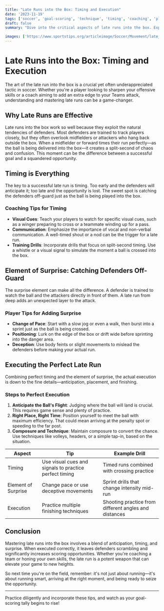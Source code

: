 ```yaml
---
title: "Late Runs into the Box: Timing and Execution"
date: '2023-11-19'
tags: ['soccer', 'goal-scoring', 'technique', 'timing', 'coaching', 'player-tips', 'surprise', 'attack', 'strategy']
draft: false
summary: "Dive into the critical aspects of late runs into the box. Explore the blend of timing, element of surprise, and execution that make it an effective goal-scoring strategy in soccer."

images: ['https://www.sportstips.org/articleimage/Soccer/Movement/late_runs_into_the_box_timing_and_execution.webp']
---
```


# Late Runs into the Box: Timing and Execution

The art of the late run into the box is a crucial yet often underappreciated tactic in soccer. Whether you're a player looking to sharpen your offensive skills or a coach aiming to add an extra edge to your Teams attack, understanding and mastering late runs can be a game-changer.

## Why Late Runs are Effective

Late runs into the box work so well because they exploit the natural tendencies of defenders. Most defenders are trained to track players closely, but they often overlook midfielders or attackers who hang back outside the box. When a midfielder or forward times their run perfectly—as the ball is being delivered into the box—it creates a split-second of chaos and confusion. This moment can be the difference between a successful goal and a squandered opportunity.

## Timing is Everything

The key to a successful late run is timing. Too early and the defenders will anticipate it; too late and the opportunity is lost. The sweet spot is catching the defenders off-guard just as the ball is being played into the box.

### Coaching Tips for Timing

- **Visual Cues**: Teach your players to watch for specific visual cues, such as a winger preparing to cross or a teammate winding up for a pass.
- **Communication**: Emphasize the importance of vocal and non-verbal communication. A well-timed shout or a nod can be the trigger for a late run.
- **Training Drills**: Incorporate drills that focus on split-second timing. Use a whistle or a visual signal to simulate the moment a ball is crossed into the box.

## Element of Surprise: Catching Defenders Off-Guard

The surprise element can make all the difference. A defender is trained to watch the ball and the attackers directly in front of them. A late run from deep adds an unexpected layer to the attack. 

### Player Tips for Adding Surprise

- **Change of Pace**: Start with a slow jog or even a walk, then burst into a sprint just as the ball is being crossed. 
- **Positioning**: Lurk on the edge of the box or drift wide before sprinting into the danger area.
- **Deception**: Use body feints or slight movements to mislead the defenders before making your actual run.

## Executing the Perfect Late Run

Combining perfect timing and the element of surprise, the actual execution is down to the fine details—anticipation, placement, and finishing.

### Steps to Perfect Execution

1. **Anticipate the Ball's Flight**: Judging where the ball will land is crucial. This requires game sense and plenty of practice.
2. **Right Place, Right Time**: Position yourself to meet the ball with maximum efficiency. That could mean arriving at the penalty spot or speeding to the far post.
3. **Composure and Technique**: Maintain composure to convert the chance. Use techniques like volleys, headers, or a simple tap-in, based on the situation.

| Aspect            | Tip                                                               | Example Drill                                             |
|-------------------|-------------------------------------------------------------------|-----------------------------------------------------------|
| Timing            | Use visual cues and signals to practice perfect timing            | Timed runs combined with crossing practice                |
| Element of Surprise| Change pace or use deceptive movements                          | Sprint drills that change intensity mid-run               |
| Execution         | Practice multiple finishing techniques                           | Shooting practice from different angles and distances     |

## Conclusion

Mastering late runs into the box involves a blend of anticipation, timing, and surprise. When executed correctly, it leaves defenders scrambling and significantly increases scoring opportunities. Whether you're coaching a team or honing your own skills, the late run is a potent weapon that can elevate your game to new heights.

So next time you're on the field, remember: it's not just about running—it's about running smart, arriving at the right moment, and being ready to seize the opportunity.

---
Practice diligently and incorporate these tips, and watch as your goal-scoring tally begins to rise!
```
